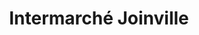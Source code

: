 ---
title: "Intermarché Joinville"
url: /joinville-le-pont/intermarche-joinville/
shop: supermarché
---